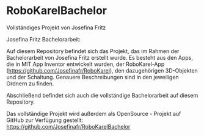 # RoboKarelBachelor
Vollständiges Projekt von Josefina Fritz

Josefina Fritz Bachelorarbeit:

Auf diesem Repository befindet sich das Projekt, das im Rahmen der Bachelorarbeit von Josefina Fritz erstellt wurde. 
Es besteht aus den Apps, die in MIT App Inventor entwickelt wurden, der RoboKarel-App (https://github.com/Josefinafr/RoboKarel), den dazugehörigen 3D-Objekten und der Schaltung. 
Genauere Beschreibungen sind in den jeweiligen Ordnern zu finden.

Abschließend befindet sich auch die vollständige Bachelorarbeit auf diesem Repository.

Das vollständige Projekt wird außerdem als OpenSource - Projekt auf GitHub zur Verfügung gestellt: https://github.com/Josefinafr/RoboKarelBachelor

